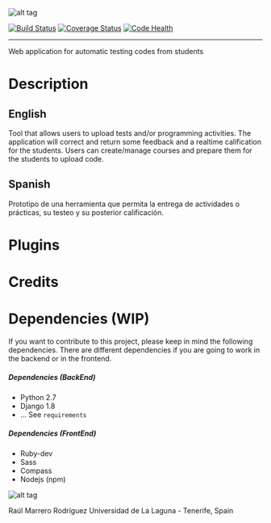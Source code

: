 ![alt tag](https://raw.githubusercontent.com/Rulox/codefett/develop/codefett/assets/images/logo_small.png)

[![Build Status](https://travis-ci.org/Rulox/codefett.svg)](https://travis-ci.org/Rulox/codefett) [![Coverage Status](https://coveralls.io/repos/Rulox/codefett/badge.svg?branch=develop&service=github)](https://coveralls.io/github/Rulox/codefett?branch=develop)
[![Code Health](https://landscape.io/github/Rulox/codefett/develop/landscape.svg?style=flat)](https://landscape.io/github/Rulox/codefett/develop)

-------
Web application for automatic testing codes from students

# Description
## English
Tool that allows users to upload tests and/or programming activities. The application will correct and return some feedback and a realtime calification for the students. Users can create/manage courses and prepare them for the students to upload code.

## Spanish
Prototipo de una herramienta que permita la entrega de actividades o prácticas, su testeo y su posterior calificación.

# Plugins
# Credits

# Dependencies (WIP)
If you want to contribute to this project, please keep in mind the following dependencies. There
are different dependencies if you are going to work in the backend or in the frontend.
##### Dependencies (BackEnd)
* Python 2.7
* Django 1.8
* ... See `requirements`

##### Dependencies (FrontEnd)
* Ruby-dev
* Sass
* Compass
* Nodejs (npm)

![alt tag](http://upload.wikimedia.org/wikipedia/commons/thumb/0/06/AGPLv3_Logo.svg/200px-AGPLv3_Logo.svg.png)

Raúl Marrero Rodríguez
Universidad de La Laguna - Tenerife, Spain
